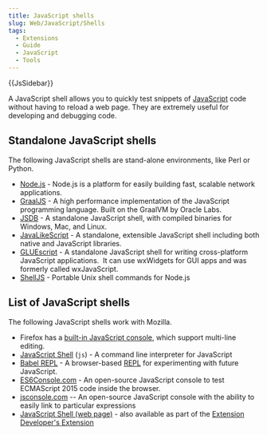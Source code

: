 ```yaml
---
title: JavaScript shells
slug: Web/JavaScript/Shells
tags:
  - Extensions
  - Guide
  - JavaScript
  - Tools
---
```

{{JsSidebar}}

A JavaScript shell allows you to quickly test snippets of
[JavaScript](/en-US/docs/Web/JavaScript) code without having to reload a web
page. They are extremely useful for developing and debugging code.

## Standalone JavaScript shells

The following JavaScript shells are stand-alone environments, like Perl or
Python.

- [Node.js](http://nodejs.org/) - Node.js is a platform for easily building
  fast, scalable network applications.
- [GraalJS](https://www.graalvm.org/) - A high performance implementation of the
  JavaScript programming language. Built on the GraalVM by Oracle Labs.
- [JSDB](http://www.jsdb.org/) - A standalone JavaScript shell, with compiled
  binaries for Windows, Mac, and Linux.
- [JavaLikeScript](http://javalikescript.free.fr/) - A standalone, extensible
  JavaScript shell including both native and JavaScript libraries.
- [GLUEscript](http://gluescript.sourceforge.net/) - A standalone JavaScript
  shell for writing cross-platform JavaScript applications.  It can use
  wxWidgets for GUI apps and was formerly called wxJavaScript.
- [ShellJS](https://documentup.com/shelljs/shelljs) - Portable Unix shell
  commands for Node.js

## List of JavaScript shells

The following JavaScript shells work with Mozilla.

- Firefox has a
  [built-in JavaScript console](/en-US/docs/Tools/Web_Console/The_command_line_interpreter),
  which support multi-line editing.
- [JavaScript Shell](/en-US/docs/Mozilla/Projects/SpiderMonkey/Introduction_to_the_JavaScript_shell)
  (`js`) - A command line interpreter for JavaScript
- [Babel REPL](http://babeljs.io/repl) - A
  browser-based [REPL](https://en.wikipedia.org/wiki/REPL) for experimenting
  with future JavaScript.
- [ES6Console.com](http://es6console.com) - An open-source JavaScript console to
  test ECMAScript 2015 code inside the browser.
- [jsconsole.com](http://jsconsole.com/) -- An open-source JavaScript console
  with the ability to easily link to particular expressions
- [JavaScript Shell (web page)](http://www.squarefree.com/shell/) - also
  available as part of the
  [Extension Developer's Extension](https://addons.mozilla.org/en-US/firefox/addon/7434)
